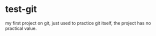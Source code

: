 # test-git
my first project on git, just used to practice git itself, the project has no practical value.
